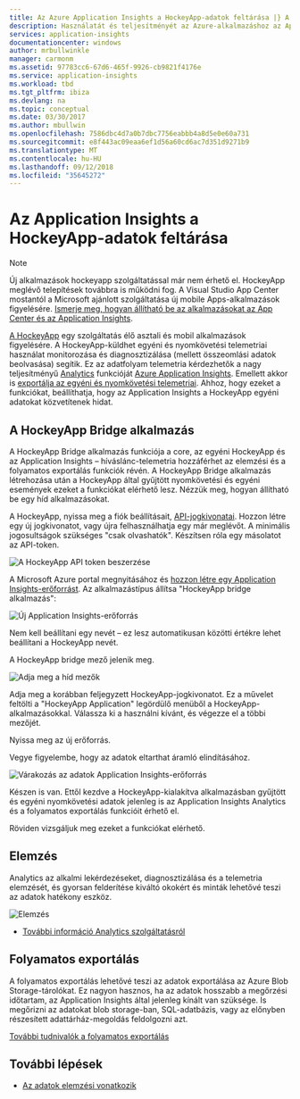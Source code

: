 ```yaml
---
title: Az Azure Application Insights a HockeyApp-adatok feltárása |} A Microsoft Docs
description: Használatát és teljesítményét az Azure-alkalmazáshoz az Application insights segítségével elemezheti.
services: application-insights
documentationcenter: windows
author: mrbullwinkle
manager: carmonm
ms.assetid: 97783cc6-67d6-465f-9926-cb9821f4176e
ms.service: application-insights
ms.workload: tbd
ms.tgt_pltfrm: ibiza
ms.devlang: na
ms.topic: conceptual
ms.date: 03/30/2017
ms.author: mbullwin
ms.openlocfilehash: 7586dbc4d7a0b7dbc7756eabbb4a8d5e0e60a731
ms.sourcegitcommit: e8f443ac09eaa6ef1d56a60cd6ac7d351d9271b9
ms.translationtype: MT
ms.contentlocale: hu-HU
ms.lasthandoff: 09/12/2018
ms.locfileid: "35645272"
---
```

# <a name="exploring-hockeyapp-data-in-application-insights"></a>Az Application Insights a HockeyApp-adatok feltárása

> [!NOTE]
> Új alkalmazások hockeyapp szolgáltatással már nem érhető el. HockeyApp meglévő telepítések továbbra is működni fog. A Visual Studio App Center mostantól a Microsoft ajánlott szolgáltatása új mobile Apps-alkalmazások figyelésére. [Ismerje meg, hogyan állítható be az alkalmazásokat az App Center és az Application Insights](app-insights-mobile-center-quickstart.md).

[A HockeyApp](https://azure.microsoft.com/services/hockeyapp/) egy szolgáltatás élő asztali és mobil alkalmazások figyelésére. A HockeyApp-küldhet egyéni és nyomkövetési telemetriai használat monitorozása és diagnosztizálása (mellett összeomlási adatok beolvasása) segítik. Ez az adatfolyam telemetria kérdezhetők a nagy teljesítményű [Analytics](app-insights-analytics.md) funkcióját [Azure Application Insights](app-insights-overview.md). Emellett akkor is [exportálja az egyéni és nyomkövetési telemetriai](app-insights-export-telemetry.md). Ahhoz, hogy ezeket a funkciókat, beállíthatja, hogy az Application Insights a HockeyApp egyéni adatokat közvetítenek hidat.

## <a name="the-hockeyapp-bridge-app"></a>A HockeyApp Bridge alkalmazás
A HockeyApp Bridge alkalmazás funkciója a core, az egyéni HockeyApp és az Application Insights – híváslánc-telemetria hozzáférhet az elemzési és a folyamatos exportálás funkciók révén. A HockeyApp Bridge alkalmazás létrehozása után a HockeyApp által gyűjtött nyomkövetési és egyéni események ezeket a funkciókat elérhető lesz. Nézzük meg, hogyan állítható be egy híd alkalmazásokat.

A HockeyApp, nyissa meg a fiók beállításait, [API-jogkivonatai](https://rink.hockeyapp.net/manage/auth_tokens). Hozzon létre egy új jogkivonatot, vagy újra felhasználhatja egy már meglévőt. A minimális jogosultságok szükséges "csak olvashatók". Készítsen róla egy másolatot az API-token.

![A HockeyApp API token beszerzése](./media/app-insights-hockeyapp-bridge-app/01.png)

A Microsoft Azure portal megnyitásához és [hozzon létre egy Application Insights-erőforrást](app-insights-create-new-resource.md). Az alkalmazástípus állítsa "HockeyApp bridge alkalmazás":

![Új Application Insights-erőforrás](./media/app-insights-hockeyapp-bridge-app/02.png)

Nem kell beállítani egy nevét – ez lesz automatikusan közötti értékre lehet beállítani a HockeyApp nevét.

A HockeyApp bridge mező jelenik meg. 

![Adja meg a híd mezők](./media/app-insights-hockeyapp-bridge-app/03.png)

Adja meg a korábban feljegyzett HockeyApp-jogkivonatot. Ez a művelet feltölti a "HockeyApp Application" legördülő menüből a HockeyApp-alkalmazásokkal. Válassza ki a használni kívánt, és végezze el a többi mezőjét. 

Nyissa meg az új erőforrás. 

Vegye figyelembe, hogy az adatok eltarthat áramló elindításához.

![Várakozás az adatok Application Insights-erőforrás](./media/app-insights-hockeyapp-bridge-app/04.png)

Készen is van. Ettől kezdve a HockeyApp-kialakítva alkalmazásban gyűjtött és egyéni nyomkövetési adatok jelenleg is az Application Insights Analytics és a folyamatos exportálás funkcióit érhető el.

Röviden vizsgáljuk meg ezeket a funkciókat elérhető.

## <a name="analytics"></a>Elemzés
Analytics az alkalmi lekérdezéseket, diagnosztizálása és a telemetria elemzését, és gyorsan felderítése kiváltó okokért és minták lehetővé teszi az adatok hatékony eszköz.

![Elemzés](./media/app-insights-hockeyapp-bridge-app/05.png)

* [További információ Analytics szolgáltatásról](app-insights-analytics-tour.md)

## <a name="continuous-export"></a>Folyamatos exportálás
A folyamatos exportálás lehetővé teszi az adatok exportálása az Azure Blob Storage-tárolókat. Ez nagyon hasznos, ha az adatok hosszabb a megőrzési időtartam, az Application Insights által jelenleg kínált van szüksége. Is megőrizni az adatokat blob storage-ban, SQL-adatbázis, vagy az előnyben részesített adattárház-megoldás feldolgozni azt.

[További tudnivalók a folyamatos exportálás](app-insights-export-telemetry.md)

## <a name="next-steps"></a>További lépések
* [Az adatok elemzési vonatkozik](app-insights-analytics-tour.md)

